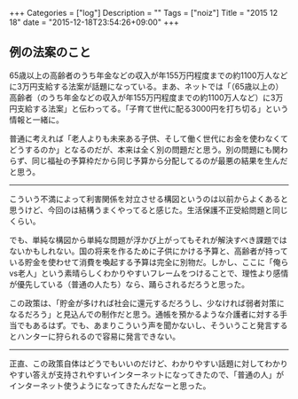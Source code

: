 +++
Categories = ["log"]
Description = ""
Tags = ["noiz"]
Title = "2015 12 18"
date = "2015-12-18T23:54:26+09:00"
+++

## 例の法案のこと
65歳以上の高齢者のうち年金などの収入が年155万円程度までの約1100万人などに3万円支給する法案が話題になっている。まあ、ネットでは「（65歳以上の）高齢者（のうち年金などの収入が年155万円程度までの約1100万人など）に3万円支給する法案」と伝わってる。「子育て世代に配る3000円を打ち切る」という情報と一緒に。

普通に考えれば「老人よりも未来ある子供、そして働く世代にお金を使わなくてどうするのか」となるのだが、本来は全く別の問題だと思う。別の問題にも関わらず、同じ福祉の予算枠だから同じ予算から分配してるのが最悪の結果を生んだと思う。

----

こういう不満によって利害関係を対立させる構図というのは以前からよくあると思うけど、今回のは結構うまくやってると感じた。生活保護不正受給問題と同じくらい。

でも、単純な構図から単純な問題が浮かび上がってもそれが解決すべき課題ではないかもしれない。国の将来を作るために子供にかける予算と、高齢者が持っている貯金を使わせて消費を喚起する予算は完全に別物だ。しかし、ここに「俺らvs老人」という素晴らしくわかりやすいフレームをつけることで、理性より感情が優先している（普通の人たち）なら、踊らされるだろうと思った。

この政策は、「貯金が多ければ社会に還元するだろうし、少なければ弱者対策になるだろう」と見込んでの制作だと思う。通帳を預かるような介護者に対する手当でもあるはず。でも、あまりこういう声を聞かないし、そういうこと発言するとハンターに狩られるので容易に発言できない。

----

正直、この政策自体はどうでもいいのだけど、わかりやすい話題に対してわかりやすい答えが支持されやすいインターネットになってきたので、「普通の人」がインターネット使うようになってきたんだなーと思った。